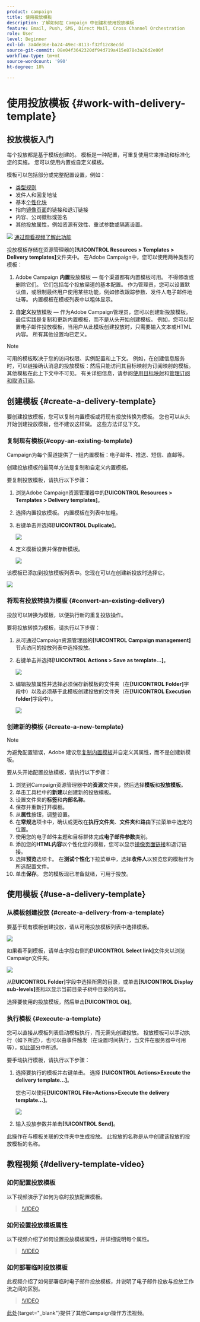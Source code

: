 ```yaml
---
product: campaign
title: 使用投放模板
description: 了解如何在 Campaign 中创建和使用投放模板
feature: Email, Push, SMS, Direct Mail, Cross Channel Orchestration
role: User
level: Beginner
exl-id: 3a4de36e-ba24-49ec-8113-f32f12c8ecdd
source-git-commit: 08e04f3642320df94d719a415e878e3a26d2e00f
workflow-type: tm+mt
source-wordcount: '990'
ht-degree: 18%

---
```


# 使用投放模板 {#work-with-delivery-template}

## 投放模板入门

每个投放都是基于模板创建的。 模板是一种配置，可重复使用它来推动和标准化您的实施。 您可以使用内置或自定义模板。

模板可以包括部分或完整配置设置，例如：

* [类型规则](../../automation/campaign-opt/campaign-typologies.md)
* 发件人和回复地址
* 基本[个性化块](../send/personalization-blocks.md)
* 指向[镜像页面](../send/mirror-page.md)的链接和退订链接
* 内容、公司徽标或签名
* 其他投放属性，例如资源有效性、重试参数或隔离设置。

![](assets/do-not-localize/how-to-video.png) [通过观看视频了解此功能](#delivery-template-video)

投放模板存储在资源管理器的&#x200B;**[!UICONTROL Resources > Templates > Delivery templates]**&#x200B;文件夹中。 在Adobe Campaign中，您可以使用两种类型的模板：

1. Adobe Campaign **内置**&#x200B;投放模板 — 每个渠道都有内置模板可用。 不得修改或删除它们。 它们包括每个投放渠道的基本配置。 作为管理员，您可以设置默认值，或限制最终用户使用某些功能，例如修改跟踪参数、发件人电子邮件地址等。 内置模板在模板列表中以粗体显示。

1. **自定义**&#x200B;投放模板 — 作为Adobe Campaign管理员，您可以创建新投放模板。 最佳实践是复制和更新内置模板，而不是从头开始创建模板。 例如，您可以配置电子邮件投放模板，当用户从此模板创建投放时，只需要输入文本或HTML内容。 所有其他设置均已定义。

>[!NOTE]
>
>可用的模板取决于您的访问权限、实例配置和上下文。 例如，在创建信息服务时，可以链接确认消息的投放模板：然后只能访问其目标映射为订阅映射的模板。 其他模板在此上下文中不可见。 有关详细信息，请参阅[使用目标映射](../audiences/target-mappings.md)和[管理订阅和取消订阅](../start/subscriptions.md)。


## 创建模板 {#create-a-delivery-template}

要创建投放模板，您可以复制内置模板或将现有投放转换为模板。 您也可以从头开始创建投放模板，但不建议这样做。 这些方法详见下文。

### 复制现有模板{#copy-an-existing-template}

Campaign为每个渠道提供了一组内置模板：电子邮件、推送、短信、直邮等。

创建投放模板的最简单方法是复制和自定义内置模板。

要复制投放模板，请执行以下步骤：

1. 浏览Adobe Campaign资源管理器中的&#x200B;**[!UICONTROL Resources > Templates > Delivery templates]**。
1. 选择内置投放模板。 内置模板在列表中加粗。
1. 右键单击并选择&#x200B;**[!UICONTROL Duplicate]**。

   ![](assets/duplicate-built-in-template.png)

1. 定义模板设置并保存新模板。

   ![](assets/delivery-template-new.png)

该模板已添加到投放模板列表中。您现在可以在创建新投放时选择它。

![](assets/select-the-new-template.png)

### 将现有投放转换为模板 {#convert-an-existing-delivery}

投放可以转换为模板，以便执行新的重复投放操作。

要将投放转换为模板，请执行以下步骤：

1. 从可通过Campaign资源管理器的&#x200B;**[!UICONTROL Campaign management]**&#x200B;节点访问的投放列表中选择投放。

1. 右键单击并选择&#x200B;**[!UICONTROL Actions > Save as template...]**。

   ![](assets/save-as-template.png)

1. 编辑投放属性并选择必须保存新模板的文件夹（在&#x200B;**[!UICONTROL Folder]**&#x200B;字段中）以及必须基于此模板创建投放的文件夹（在&#x200B;**[!UICONTROL Execution folder]**&#x200B;字段中）。

   ![](assets/template-select-folders.png)

### 创建新的模板 {#create-a-new-template}

>[!NOTE]
>
>为避免配置错误，Adobe 建议您[复制内置模板](#copy-an-existing-template)并自定义其属性，而不是创建新模板。

要从头开始配置投放模板，请执行以下步骤：

1. 浏览到Campaign资源管理器中的&#x200B;**资源**&#x200B;文件夹，然后选择&#x200B;**模板**&#x200B;和&#x200B;**投放模板**。
1. 单击工具栏中的&#x200B;**新建**&#x200B;以创建新的投放模板。
1. 设置文件夹的&#x200B;**标签**&#x200B;和&#x200B;**内部名称**。
1. 保存并重新打开模板。
1. 从&#x200B;**属性**&#x200B;按钮，调整设置。
1. 在&#x200B;**常规**&#x200B;选项卡中，确认或更改在&#x200B;**执行文件夹**、**文件夹**&#x200B;和&#x200B;**路由**&#x200B;下拉菜单中选定的位置。
1. 使用您的电子邮件主题和目标群体完成&#x200B;**电子邮件参数**&#x200B;类别。
1. 添加您的&#x200B;**HTML内容**&#x200B;以个性化您的模板，您可以显示[镜像页面链接](../send/mirror-page.md)和退订链接。
1. 选择&#x200B;**预览**&#x200B;选项卡。 在&#x200B;**测试个性化**&#x200B;下拉菜单中，选择&#x200B;**收件人**&#x200B;以预览您的模板作为所选配置文件。
1. 单击&#x200B;**保存**。 您的模板现已准备就绪，可用于投放。


## 使用模板 {#use-a-delivery-template}

### 从模板创建投放 {#create-a-delivery-from-a-template}

要基于现有模板创建投放，请从可用投放模板列表中选择模板。

![](assets/select-the-new-template.png)

如果看不到模板，请单击字段右侧的&#x200B;**[!UICONTROL Select link]**&#x200B;文件夹以浏览Campaign文件夹。

![](assets/browse-templates.png)

从&#x200B;**[!UICONTROL Folder]**&#x200B;字段中选择所需的目录，或单击&#x200B;**[!UICONTROL Display sub-levels]**&#x200B;图标以显示当前目录子树中目录的内容。

选择要使用的投放模板，然后单击&#x200B;**[!UICONTROL Ok]**。

### 执行模板 {#execute-a-template}

您可以直接从模板列表启动模板执行，而无需先创建投放。 投放模板可以手动执行（如下所述），也可以由事件触发（在设置时间执行，当文件在服务器中可用等），如[此部分](https://experienceleague.adobe.com/zh-hans/docs/campaign/automation/workflows/wf-activities/action-activities/delivery)中所述。

要手动执行模板，请执行以下步骤：

1. 选择要执行的模板并右键单击。 选择 **[!UICONTROL Actions>Execute the delivery template...]**。

   您也可以使用&#x200B;**[!UICONTROL File>Actions>Execute the delivery template...]**。

   ![](assets/execute-delivery-template.png)

1. 输入投放参数并单击&#x200B;**[!UICONTROL Send]**。

此操作在与模板关联的文件夹中生成投放。 此投放的名称是从中创建该投放的投放模板的名称。

## 教程视频 {#delivery-template-video}

### 如何配置投放模板

以下视频演示了如何为临时投放配置模板。

>[!VIDEO](https://video.tv.adobe.com/v/3409243?quality=12&captions=chi_hans)

### 如何设置投放模板属性

以下视频介绍了如何设置投放模板属性，并详细说明每个属性。

>[!VIDEO](https://video.tv.adobe.com/v/3443411?quality=12&captions=chi_hans)

### 如何部署临时投放模板

此视频介绍了如何部署临时电子邮件投放模板，并说明了电子邮件投放与投放工作流之间的区别。

>[!VIDEO](https://video.tv.adobe.com/v/3444967?quality=12&captions=chi_hans)

[此处](https://experienceleague.adobe.com/docs/campaign-learn/tutorials/getting-started/introduction-to-adobe-campaign.html?lang=zh-Hans){target="_blank"}提供了其他Campaign操作方法视频。
